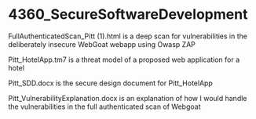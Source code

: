 # 4360_SecureSoftwareDevelopment

FullAuthenticatedScan_Pitt (1).html is a deep scan for vulnerabilities 
in the deliberately insecure WebGoat webapp using Owasp ZAP

Pitt_HotelApp.tm7 is a threat model of a proposed web application for a hotel

Pitt_SDD.docx is the secure design document for Pitt_HotelApp

Pitt_VulnerabilityExplanation.docx is an explanation of how I would handle the 
vulnerabilities in the full authenticated scan of Webgoat

